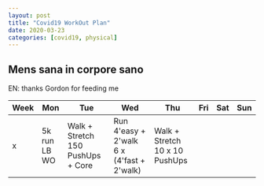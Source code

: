 ```yaml
---
layout: post
title: "Covid19 WorkOut Plan"
date: 2020-03-23
categories: [covid19, physical]
---
```



## Mens sana in corpore sano

EN: thanks Gordon for feeding me

| Week | Mon | Tue | Wed | Thu | Fri | Sat | Sun |
|------|-----|-----|-----|-----|-----|-----|-----|
| x | 5k run<br/>LB WO | Walk + Stretch<br/>150 PushUps + Core | Run<br/>4'easy + 2'walk<br/>6 x (4'fast + 2'walk)|Walk + Stretch<br/>10 x 10 PushUps|
